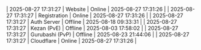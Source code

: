 | 2025-08-27 17:31:27 | Website | Online | 2025-08-27 17:31:26 |
| 2025-08-27 17:31:27 | Registration | Online | 2025-08-27 17:31:26 |
| 2025-08-27 17:31:27 | Auth Server | Offline | 2025-08-18 09:33:31 |
| 2025-08-27 17:31:27 | Kezan (PvE) | Offline | 2025-08-03 17:58:02 |
| 2025-08-27 17:31:27 | Gurubashi (PvP) | Offline | 2025-08-23 21:44:06 |
| 2025-08-27 17:31:27 | Cloudflare | Online | 2025-08-27 17:31:26 |

